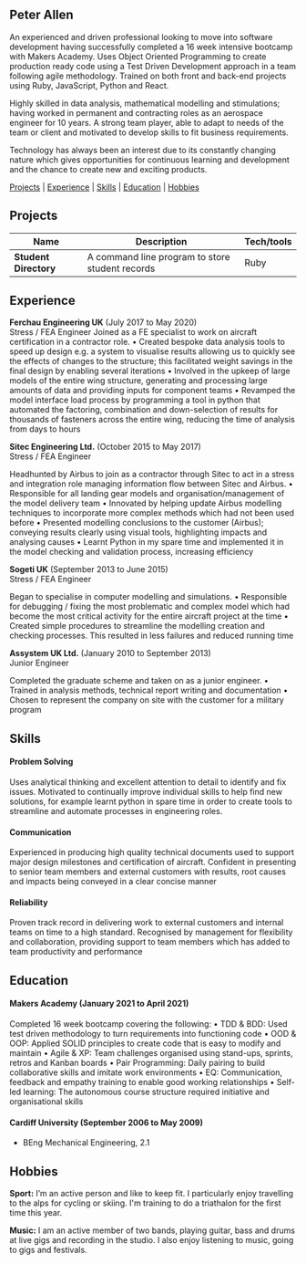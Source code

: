 ## Peter Allen

An experienced and driven professional looking to move into software development having successfully completed a 16 week intensive bootcamp with Makers Academy. Uses Object Oriented Programming to create production ready code using a Test Driven Development approach in a team following agile methodology. Trained on both front and back-end projects using Ruby, JavaScript, Python and React.

Highly skilled in data analysis, mathematical modelling and stimulations; having worked in permanent and contracting roles as an aerospace engineer for 10 years. A strong team player, able to adapt to needs of the team or client and motivated to develop skills to fit business requirements.

Technology has always been an interest due to its constantly changing nature which gives opportunities for continuous learning and development and the chance to create new and exciting products.


[Projects](#Projects) | [Experience](#Experience) | [Skills](#Skills) | [Education](#Education) | [Hobbies](#Hobbies)


## Projects

| Name                         | Description       | Tech/tools        |
| ---------------------------- | ----------------- | ----------------- |
| **Student Directory**        | A command line program to store student records | Ruby              |

## Experience

**Ferchau Engineering UK** (July 2017 to May 2020)  
Stress / FEA Engineer
Joined as a FE specialist to work on aircraft certification in a contractor role. 
•	Created bespoke data analysis tools to speed up design e.g. a system to visualise results allowing us to quickly see the effects of changes to the structure; this facilitated weight savings in the final design by enabling several iterations
•	Involved in the upkeep of large models of the entire wing structure, generating and processing large amounts of data and providing inputs for component teams
•	Revamped the model interface load process by programming a tool in python that automated the factoring, combination and down-selection of results for thousands of fasteners across the entire wing, reducing the time of analysis from days to hours


**Sitec Engineering Ltd.** (October 2015 to May 2017)  
Stress / FEA Engineer

Headhunted by Airbus to join as a contractor through Sitec to act in a stress and integration role managing information flow between Sitec and Airbus.
•	Responsible for all landing gear models and organisation/management of the model delivery team
•	Innovated by helping update Airbus modelling techniques to incorporate more complex methods which had not been used before
•	Presented modelling conclusions to the customer (Airbus); conveying results clearly using visual tools, highlighting impacts and analysing causes
•	Learnt Python in my spare time and implemented it in the model checking and validation process, increasing efficiency

**Sogeti UK** (September 2013 to June 2015)  
Stress / FEA Engineer

Began to specialise in computer modelling and simulations.
•	Responsible for debugging / fixing the most problematic and complex model which had become the most critical activity for the entire aircraft project at the time
•	Created simple procedures to streamline the modelling creation and checking processes. This resulted in less failures and reduced running time


**Assystem UK Ltd.** (January 2010 to September 2013)  
Junior Engineer

Completed the graduate scheme and taken on as a junior engineer.
•	Trained in analysis methods, technical report writing and documentation
•	Chosen to represent the company on site with the customer for a military program


## Skills
#### Problem Solving
Uses analytical thinking and excellent attention to detail to identify and fix issues. Motivated to continually improve individual skills to help find new solutions, for example learnt python in spare time in order to create tools to streamline and automate processes in engineering roles.

#### Communication
Experienced in producing high quality technical documents used to support major design milestones and certification of aircraft. Confident in presenting to senior team members and external customers with results, root causes and impacts being conveyed in a clear concise manner

#### Reliability
Proven track record in delivering work to external customers and internal teams on time to a high standard. Recognised by management for flexibility and collaboration, providing support to team members which has added to team productivity and performance

## Education

#### Makers Academy (January 2021 to April 2021)

Completed 16 week bootcamp covering the following:
•	TDD & BDD: Used test driven methodology to turn requirements into functioning code
•	OOD & OOP: Applied SOLID principles to create code that is easy to modify and maintain
•	Agile & XP: Team challenges organised using stand-ups, sprints, retros and Kanban boards
•	Pair Programming: Daily pairing to build collaborative skills and imitate work environments
•	EQ: Communication, feedback and empathy training to enable good working relationships
•	Self-led learning: The autonomous course structure required initiative and organisational skills

#### Cardiff University (September 2006 to May 2009)

- BEng Mechanical Engineering, 2.1

## Hobbies

**Sport:** I’m an active person and like to keep fit. I particularly enjoy travelling to the alps for cycling or skiing. I'm training to do a triathalon for the first time this year.

**Music:** I am an active member of two bands, playing guitar, bass and drums at live gigs and recording in the studio. I also enjoy listening to music, going to gigs and festivals.
